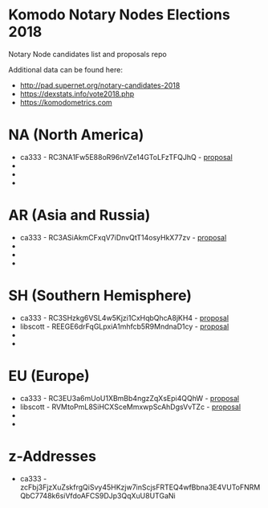 # Komodo Notary Nodes Elections 2018
Notary Node candidates list and proposals repo

Additional data can be found here:

- http://pad.supernet.org/notary-candidates-2018
- https://dexstats.info/vote2018.php
- https://komodometrics.com

# NA (North America)

- ca333 - RC3NA1Fw5E88oR96nVZe14GToLFzTFQJhQ - [proposal](./proposals/ca333/proposal)
-
-
-

# AR (Asia and Russia)

- ca333 - RC3ASiAkmCFxqV7iDnvQtT14osyHkX77zv - [proposal](./proposals/ca333/proposal)
-
-
-

# SH (Southern Hemisphere)

- ca333 - RC3SHzkg6VSL4w5Kjzi1CxHqbQhcA8jKH4 - [proposal](./proposals/ca333/proposal)
- libscott - REEGE6drFqGLpxiA1mhfcb5R9MndnaD1cy - [proposal](https://gist.github.com/libscott/2c5ed58ffab0d55b58ec832019490de3)
-
-

# EU (Europe)

- ca333 - RC3EU3a6mUoU1XBmBb4ngzZqXsEpi4QQhW - [proposal](./proposals/ca333/proposal)
- libscott - RVMtoPmL8SiHCXSceMmxwpScAhDgsVvTZc - [proposal](https://gist.github.com/libscott/2c5ed58ffab0d55b58ec832019490de3)
-
-


# z-Addresses

- ca333 - zcFbj3FjzXuZskfrgQiSvy45HKzjw7inScjsFRTEQ4wfBbna3E4VUToFNRMQbC7748k6siVfdoAFCS9DJp3QqXuU8UTGaNi
